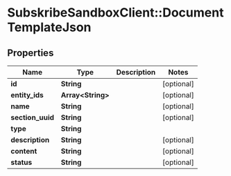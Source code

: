 # SubskribeSandboxClient::DocumentTemplateJson

## Properties
Name | Type | Description | Notes
------------ | ------------- | ------------- | -------------
**id** | **String** |  | [optional] 
**entity_ids** | **Array&lt;String&gt;** |  | [optional] 
**name** | **String** |  | [optional] 
**section_uuid** | **String** |  | [optional] 
**type** | **String** |  | 
**description** | **String** |  | [optional] 
**content** | **String** |  | [optional] 
**status** | **String** |  | [optional] 


